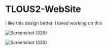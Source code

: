 # TLOUS2-WebSite
I like this design better. I loved working on this 

![Screenshot (329)](https://user-images.githubusercontent.com/96732813/167543854-b90915d9-5efe-4011-b3b2-6e17f9d94def.png)

![Screenshot (333)](https://user-images.githubusercontent.com/96732813/167545252-e1a89e1c-e387-4bb3-a009-9b8cfec515be.png)

